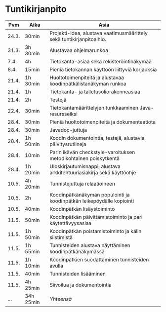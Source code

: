 # Tuntikirjanpito

Pvm   | Aika      | Asia
------|-----------|-----
24.3. | 30min     | Projekti-idea, alustava vaatimusmäärittely sekä tuntikirjanpitoaihio.
31.3. | 3h 30min  | Alustavaa ohjelmarunkoa
7.4.  | 4h        | Tietokanta-asiaa sekä rekisteröintinäkymää
8.4.  | 15min     | Pieniä tietokannan käyttöön liittyviä korjauksia
21.4. | 1h 30min  | Huoltotoimenpiteitä ja alustavaa koodinpätkälistanäkymän runkoa
21.4. | 1h        | Tietokanta- ja talletusoliorakenneasiaa
21.4. | 2h        | Testejä
22.4. | 30min     | Tietokantamäärittelyjen tunkkaaminen Java-resursseiksi
28.4. | 30min     | Pieniä huoltotoimenpiteitä ja dokumentaatiota
28.4. | 30min     | Javadoc-juttuja
28.4. | 1h 50min  | Koodin dokumentointia, testejä, alustavia päivitysrutiineja
28.4. | 10min     | Parin ikävän checkstyle-varoituksen metodikohtainen poiskytkentä
28.4. | 1h 20min  | Uloskirjautumisnappi, alustava arkkitehtuuriasiakirja sekä käyttöohje
10.5. | 4h 20min  | Tunnistejuttuja relaatioineen
10.5. | 2h        | Koodinpätkänäkymän populointi ja koodinpätkän leikepöydälle kopiointi
10.5. | 40min     | Koodinpätkän lisäystoiminto
11.5. | 50min     | Koodinpätkän päivittämistoiminto ja pari käytettävyysasiaa
11.5. | 1h 50min  | Koodinpätkän poistamistoiminto ja kälin siistimistä
11.5. | 1h 55min  | Tunnisteiden alustava näyttäminen koodinpätkänäkymässä
11.5. | 1h 10min  | Koodinpätkien suodattaminen tunnisteiden avulla
11.5. | 40min     | Tunnisteiden lisääminen
11.5. | 4h 25min  | Siivoilua ja dokumentointia
…     | 34h 25min | *Yhteensä*
